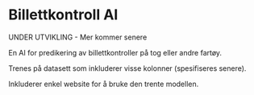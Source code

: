 # Billettkontroll AI
UNDER UTVIKLING - Mer kommer senere

En AI for predikering av billettkontroller på tog eller andre fartøy. 

Trenes på datasett som inkluderer visse kolonner (spesifiseres senere).

Inkluderer enkel website for å bruke den trente modellen.
